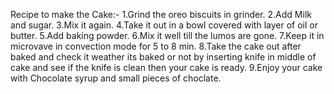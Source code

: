 Recipe to make the Cake:-
1.Grind the oreo biscuits in grinder.
2.Add Milk and sugar.
3.Mix it again.
4.Take it out in a bowl covered with layer of oil or butter.
5.Add baking powder.
6.Mix it well till the lumos are gone.
7.Keep it in microvave in convection mode for 5 to 8 min.
8.Take the cake out after baked and check it weather its baked or not by inserting knife in middle of cake and see if the knife is clean then your cake is ready.
9.Enjoy your cake with Chocolate syrup and small pieces of choclate.